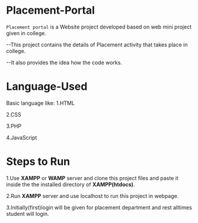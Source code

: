 # Placement-Portal

`Placement portal` is a Website project developed based on web mini project given in college.

--This project contains the details of Placement activity that takes place in college.

--It also provides the idea how the code works.
  
# Language-Used
  Basic language like:
  1.HTML
  
  2.CSS
  
  3.PHP
  
  4.JavaScript

# Steps to Run 

  1.Use **XAMPP** or **WAMP** server and clone this project files and paste it inside the the installed directory of **XAMPP(htdocs)**.

  2.Run **XAMPP** server and use localhost to run this project in webpage.

  3.Initially(first)login will be given for placement department and rest alltimes student will login.
